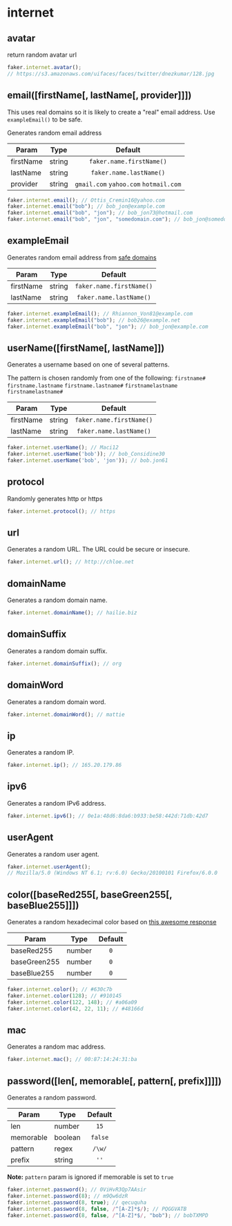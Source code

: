 # internet

## avatar

return random avatar url

```js
faker.internet.avatar();
// https://s3.amazonaws.com/uifaces/faces/twitter/dnezkumar/128.jpg
```

## email([firstName[, lastName[, provider]]])

This uses real domains so it is likely to create a "real" email address. Use
`exampleEmail()` to be safe.

Generates random email address

| Param     | Type   |                Default                |
| --------- | ------ | :-----------------------------------: |
| firstName | string |       `faker.name.firstName()`        |
| lastName  | string |        `faker.name.lastName()`        |
| provider  | string | `gmail.com` `yahoo.com` `hotmail.com` |

```js
faker.internet.email(); // Ottis_Cremin16@yahoo.com
faker.internet.email("bob"); // bob_jon@example.com
faker.internet.email("bob", "jon"); // bob_jon73@hotmail.com
faker.internet.email("bob", "jon", "somedomain.com"); // bob_jon@somedomain.com
```

## exampleEmail

Generates random email address from
[safe domains](https://en.wikipedia.org/wiki/Example.com)

| Param     | Type   |         Default          |
| --------- | ------ | :----------------------: |
| firstName | string | `faker.name.firstName()` |
| lastName  | string | `faker.name.lastName()`  |

```js
faker.internet.exampleEmail(); // Rhiannon_Von81@example.com
faker.internet.exampleEmail("bob"); // bob26@example.net
faker.internet.exampleEmail("bob", "jon"); // bob_jon@example.com
```

## userName([firstName[, lastName]])

Generates a username based on one of several patterns.

The pattern is chosen randomly from one of the following: `firstname#`
`firstname.lastname` `firstname.lastname#` `firstnamelastname`
`firstnamelastname#`

| Param     | Type   |         Default          |
| --------- | ------ | :----------------------: |
| firstName | string | `faker.name.firstName()` |
| lastName  | string | `faker.name.lastName()`  |

```js
faker.internet.userName(); // Maci12
faker.internet.userName('bob')); // bob_Considine30
faker.internet.userName('bob', 'jon')); // bob.jon61
```

## protocol

Randomly generates http or https

```js
faker.internet.protocol(); // https
```

## url

Generates a random URL. The URL could be secure or insecure.

```js
faker.internet.url(); // http://chloe.net
```

## domainName

Generates a random domain name.

```js
faker.internet.domainName(); // hailie.biz
```

## domainSuffix

Generates a random domain suffix.

```js
faker.internet.domainSuffix(); // org
```

## domainWord

Generates a random domain word.

```js
faker.internet.domainWord(); // mattie
```

## ip

Generates a random IP.

```js
faker.internet.ip(); // 165.20.179.86
```

## ipv6

Generates a random IPv6 address.

```js
faker.internet.ipv6(); // 0e1a:48d6:8da6:b933:be58:442d:71db:42d7
```

## userAgent

Generates a random user agent.

```js
faker.internet.userAgent();
// Mozilla/5.0 (Windows NT 6.1; rv:6.0) Gecko/20100101 Firefox/6.0.0
```

## color([baseRed255[, baseGreen255[, baseBlue255]]])

Generates a random hexadecimal color based on
[this awesome response](http://stackoverflow.com/questions/43044/algorithm-to-randomly-generate-an-aesthetically-pleasing-color-palette)

| Param        | Type   | Default |
| ------------ | ------ | :-----: |
| baseRed255   | number |   `0`   |
| baseGreen255 | number |   `0`   |
| baseBlue255  | number |   `0`   |

```js
faker.internet.color(); // #630c7b
faker.internet.color(128); // #910145
faker.internet.color(122, 148); // #a06a09
faker.internet.color(42, 22, 11); // #48166d
```

## mac

Generates a random mac address.

```js
faker.internet.mac(); // 00:87:14:24:31:ba
```

## password([len[, memorable[, pattern[, prefix]]]])

Generates a random password.

| Param     | Type    | Default |
| --------- | ------- | :-----: |
| len       | number  |  `15`   |
| memorable | boolean | `false` |
| pattern   | regex   | `/\w/`  |
| prefix    | string  |  `''`   |

**Note:** `pattern` param is ignored if memorable is set to `true`

```js
faker.internet.password(); // 0ViHvR3Qp7AAsir
faker.internet.password(8); // m9Qw6dzR
faker.internet.password(8, true); // qecuquha
faker.internet.password(8, false, /^[A-Z]*$/); // PQGGVATB
faker.internet.password(8, false, /^[A-Z]*$/, "bob"); // bobTXMPD
```
